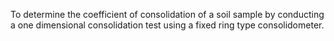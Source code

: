 To determine the coefficient of consolidation of a soil sample by conducting a one dimensional consolidation test using a fixed ring type consolidometer.
